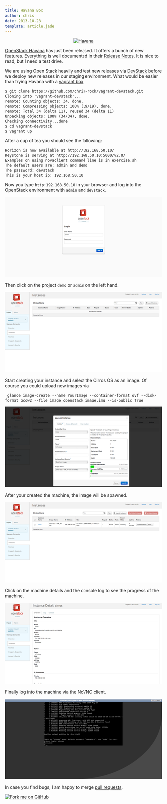 ```yaml
---
title: Havana Box
author: chris
date: 2013-10-28
template: article.jade
---
```


<center><a href="http://www.flickr.com/photos/fixedgear/2998411614/" title="Havana by fixedgear, on Flickr"><img src="http://farm4.staticflickr.com/3161/2998411614_787b7717b2_q.jpg" width="150px" height="150px" alt="Havana" style="margin:0px"></a></center>



[OpenStack Havana](http://www.openstack.org/software/havana/) has just been released. It offers a bunch of new features. Everything is well documented in their [Release Notes](https://wiki.openstack.org/wiki/ReleaseNotes/Havana). It is nice to read, but I need a test drive.

We are using Open Stack heavily and test new releases via [DevStack](http://devstack.org/) before we deploy new releases in our staging environment. What would be easier than trying Havana with a [vagrant box](http://www.vagrantup.com/). 
    

    $ git clone https://github.com/chris-rock/vagrant-devstack.git
    Cloning into 'vagrant-devstack'...
    remote: Counting objects: 34, done.
    remote: Compressing objects: 100% (19/19), done.
    remote: Total 34 (delta 11), reused 34 (delta 11)
    Unpacking objects: 100% (34/34), done.
    Checking connectivity...done
    $ cd vagrant-devstack
    $ vagrant up


After a cup of tea you should see the following:

    Horizon is now available at http://192.168.50.10/
    Keystone is serving at http://192.168.50.10:5000/v2.0/
    Examples on using novaclient command line is in exercise.sh
    The default users are: admin and demo
    The password: devstack
    This is your host ip: 192.168.50.10


Now you type `http:192.168.50.10` in your browser and log into the OpenStack environment with `admin` and `devstack`.

![Alt text](01_openstack_login.png "Horizon Dashboard Login")


Then click on the project `demo` or `admin` on the left hand.

![Alt text](02_openstack_dashboard.png "Dashboard")


Start creating your instance and select the Cirros OS as an image. Of course you could upload new images via

     glance image-create --name YourImage --container-format ovf --disk-format qcow2 --file image_openstack_image.img --is-public True

![Alt text](03_openstack_createinstance.png "Optional title")


After your created the machine, the image will be spawned.

![Alt text](04_openstack_machines.png "Optional title")


Click on the machine details and the console log to see the progress of the machine.

![Alt text](05_openstack_machinedetail.png "Optional title")


Finally log into the machine via the NoVNC client.

![Alt text](06_openstack_runningmachine.png "Optional title")


In case you find bugs, I am happy to merge [pull requests](https://github.com/chris-rock/vagrant-devstack).

<a href="https://github.com/chris-rock/vagrant-devstack"><img id="fork-me-ribbon" src="https://s3.amazonaws.com/github/ribbons/forkme_right_darkblue_121621.png" alt="Fork me on GitHub"></a>
